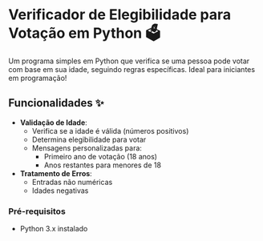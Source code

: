 # Verificador de Elegibilidade para Votação em Python 🗳️

Um programa simples em Python que verifica se uma pessoa pode votar com base em sua idade, seguindo regras específicas. Ideal para iniciantes em programação!

## Funcionalidades ✨
- **Validação de Idade**:
  - Verifica se a idade é válida (números positivos)
  - Determina elegibilidade para votar
  - Mensagens personalizadas para:
    - Primeiro ano de votação (18 anos)
    - Anos restantes para menores de 18
- **Tratamento de Erros**:
  - Entradas não numéricas
  - Idades negativas

### Pré-requisitos
- Python 3.x instalado